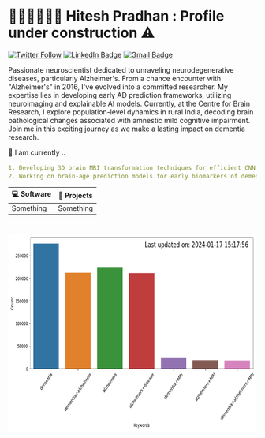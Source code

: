 # 👨🏻‍💻🧠👨‍🔬 Hitesh Pradhan : Profile under construction :warning:

[![Twitter Follow](https://img.shields.io/twitter/follow/pradhitesh?style=social)](https://twitter.com/intent/follow?screen_name=pradhitesh)
[![LinkedIn Badge](https://img.shields.io/badge/-LinkedIn-blue?style=social&logo=Linkedin&logoColor=blue&link=https://www.linkedin.com/in/pradhanhitesh/)](https://www.linkedin.com/in/pradhanhitesh/)
[![Gmail Badge](https://img.shields.io/badge/-ihiteshpradhan@gmail.com-c14438?style=social&logo=Gmail&logoColor=red&link=mailto:ihiteshpradhan@gmail.com)](mailto:ihiteshpradhan@gmail.com)

Passionate neuroscientist dedicated to unraveling neurodegenerative diseases, particularly Alzheimer's. From a chance encounter with "Alzheimer's" in 2016, I've evolved into a committed researcher. My expertise lies in developing early AD prediction frameworks, utilizing neuroimaging and explainable AI models. Currently, at the Centre for Brain Research, I explore population-level dynamics in rural India, decoding brain pathological changes associated with amnestic mild cognitive impairment. Join me in this exciting journey as we make a lasting impact on dementia research.

🔨 I am currently ..
```yaml
1. Developing 3D brain MRI transformation techniques for efficient CNN models
2. Working on brain-age prediction models for early biomarkers of dementia
```

<!-- START OF PROFILE STACK, DO NOT REMOVE -->
| 💻 **Software** | 🚀 **Projects** |
| - | - |
| Something | Something |
<!-- END OF PROFILE STACK, DO NOT REMOVE -->

<h1 align = "center"></h1>
<p align="center">
    <img src="figure.png" width="650" height="400">
</p>